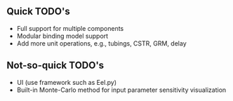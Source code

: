 ## Quick TODO's
- Full support for multiple components
- Modular binding model support
- Add more unit operations, e.g., tubings, CSTR, GRM, delay

## Not-so-quick TODO's
- UI (use framework such as Eel.py)
- Built-in Monte-Carlo method for input parameter sensitivity visualization